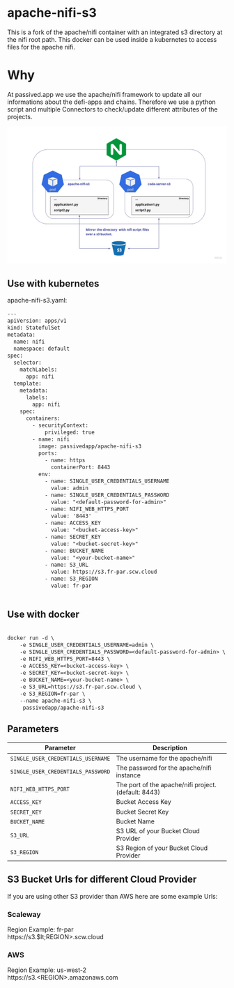 # apache-nifi-s3
This is a fork of the apache/nifi container with an integrated s3 directory at the nifi root path. This docker can be used inside a kubernetes to access files for the apache nifi.

# Why

At passived.app we use the apache/nifi framework to update all our informations about the defi-apps and chains. 
Therefore we use a python script and multiple Connectors to check/update different attributes of the projects.

![](passived.jpg)

## Use with kubernetes

apache-nifi-s3.yaml:

```
---
apiVersion: apps/v1
kind: StatefulSet
metadata:
  name: nifi
  namespace: default
spec:
  selector:
    matchLabels:
      app: nifi
  template:
    metadata:
      labels:
        app: nifi
    spec:
      containers:
        - securityContext:
            privileged: true
        - name: nifi
          image: passivedapp/apache-nifi-s3
          ports:
            - name: https
              containerPort: 8443
          env:
            - name: SINGLE_USER_CREDENTIALS_USERNAME
              value: admin
            - name: SINGLE_USER_CREDENTIALS_PASSWORD
              value: "<default-password-for-admin>"
            - name: NIFI_WEB_HTTPS_PORT
              value: '8443'
            - name: ACCESS_KEY
              value: "<bucket-access-key>"
            - name: SECRET_KEY
              value: "<bucket-secret-key>"
            - name: BUCKET_NAME
              value: "<your-bucket-name>"
            - name: S3_URL
              value: https://s3.fr-par.scw.cloud
            - name: S3_REGION
              value: fr-par


```


## Use with docker

```

docker run -d \
    -e SINGLE_USER_CREDENTIALS_USERNAME=admin \
    -e SINGLE_USER_CREDENTIALS_PASSWORD=<default-password-for-admin> \
    -e NIFI_WEB_HTTPS_PORT=8443 \
    -e ACCESS_KEY=<bucket-access-key> \
    -e SECRET_KEY=<bucket-secret-key> \
    -e BUCKET_NAME=<your-bucket-name> \
    -e S3_URL=https://s3.fr-par.scw.cloud \
    -e S3_REGION=fr-par \
    --name apache-nifi-s3 \
     passivedapp/apache-nifi-s3 

```
 
## Parameters

| Parameter    | Description                                          |
|--------------|------------------------------------------------------|
| `SINGLE_USER_CREDENTIALS_USERNAME` | The username for the apache/nifi                     |
| `SINGLE_USER_CREDENTIALS_PASSWORD`   | The password for the apache/nifi instance            |
| `NIFI_WEB_HTTPS_PORT`   | The port of the apache/nifi project. (default: 8443) |
| `ACCESS_KEY`   | Bucket Access Key                                    |
| `SECRET_KEY`   | Bucket Secret Key                                    |
| `BUCKET_NAME`   | Bucket Name                                          |
| `S3_URL`   | S3 URL of your Bucket Cloud Provider                 |
| `S3_REGION`   | S3 Region of your Bucket Cloud Provider              |


## S3 Bucket Urls for different Cloud Provider

If you are using other S3 provider than AWS here are some example Urls:

### Scaleway
Region Example: fr-par \
https://s3.$lt;REGION&gt;.scw.cloud

### AWS
Region Example: us-west-2 \
https://s3.&lt;REGION&gt;.amazonaws.com

